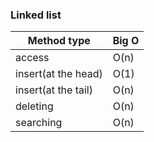 ### Linked list

| Method type         | Big O |
| ------------------- | ----- |
| access              | O(n)  |
| insert(at the head) | O(1)  |
| insert(at the tail) | O(n)  |
| deleting            | O(n)  |
| searching           | O(n)  |
